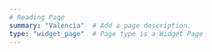 ```yaml
---
# Reading Page  
summary: "Valencia"  # Add a page description.
type: "widget_page"  # Page type is a Widget Page
---
```

